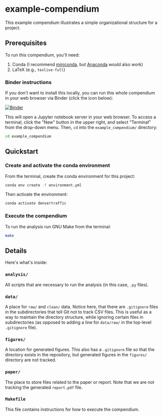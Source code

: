 # example-compendium

This example compendium illustrates a simple organizational structure for a project. 

## Prerequisites

To run this compendium, you'll need:

1. Conda (I recommend [miniconda](https://docs.conda.io/en/latest/miniconda.html), but [Anaconda](https://docs.anaconda.com/anaconda/install/) would also work)
2. LaTeX (e.g., `texlive-full`)

### Binder instructions

If you don't want to install this locally, you can run this whole compendium
in your web browser via Binder (click the icon below):

[![Binder](https://mybinder.org/badge_logo.svg)](https://mybinder.org/v2/gh/mbjoseph/intro-research-compendia/master)

This will open a Jupyter notebook server in your web browser. 
To access a terminal, click the "New" button in the upper right, and select
"Terminal" from the drop-down menu. 
Then, `cd` into the `example_compendium/` directory:

```bash
cd example_compendium
```

## Quickstart

### Create and activate the conda environment

From the terminal, create the conda environment for this project:

```bash
conda env create -f environment.yml
```

Then activate the environment:

```bash
conda activate denvertraffic
```


### Execute the compendium

To run the analysis run GNU Make from the terminal:

```bash
make
```

## Details

Here's what's inside: 

### `analysis/`

All scripts that are necessary to run the analysis (in this case, `.py` files).

### `data/`

A place for `raw/` and `clean/` data. 
Notice here, that there are `.gitignore` files in the subdirectories that
tell Git not to track CSV files. 
This is useful as a way to maintain the directory structure, while ignoring 
certain files in subdirectories (as opposed to adding a line for `data/raw/`
in the top-level `.gitignore` file).

### `figures/` 

A location for generated figures. 
This also has a `.gitignore` file so that the directory exists in the 
repository, but generated figures in the `figures/` directory are not tracked. 

### `paper/`

The place to store files related to the paper or report. 
Note that we are not tracking the generated `report.pdf` file. 

### `Makefile` 

This file contains instructions for how to execute the compendium. 

